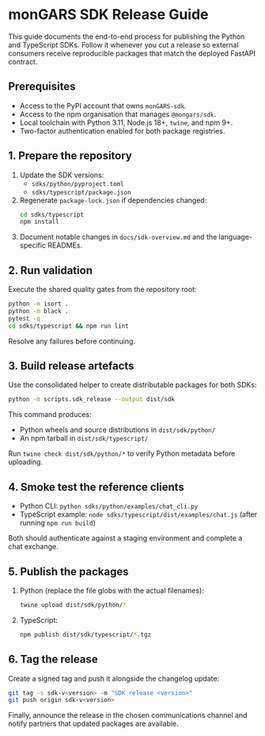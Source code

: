 # monGARS SDK Release Guide

This guide documents the end-to-end process for publishing the Python and
TypeScript SDKs. Follow it whenever you cut a release so external consumers
receive reproducible packages that match the deployed FastAPI contract.

## Prerequisites
- Access to the PyPI account that owns `monGARS-sdk`.
- Access to the npm organisation that manages `@mongars/sdk`.
- Local toolchain with Python 3.11, Node.js 18+, `twine`, and npm 9+.
- Two-factor authentication enabled for both package registries.

## 1. Prepare the repository
1. Update the SDK versions:
   - `sdks/python/pyproject.toml`
   - `sdks/typescript/package.json`
2. Regenerate `package-lock.json` if dependencies changed:
   ```bash
   cd sdks/typescript
   npm install
   ```
3. Document notable changes in `docs/sdk-overview.md` and the language-specific
   READMEs.

## 2. Run validation
Execute the shared quality gates from the repository root:

```bash
python -m isort .
python -m black .
pytest -q
cd sdks/typescript && npm run lint
```

Resolve any failures before continuing.

## 3. Build release artefacts
Use the consolidated helper to create distributable packages for both SDKs:

```bash
python -m scripts.sdk_release --output dist/sdk
```

This command produces:
- Python wheels and source distributions in `dist/sdk/python/`
- An npm tarball in `dist/sdk/typescript/`

Run `twine check dist/sdk/python/*` to verify Python metadata before uploading.

## 4. Smoke test the reference clients
- Python CLI: `python sdks/python/examples/chat_cli.py`
- TypeScript example: `node sdks/typescript/dist/examples/chat.js` (after running `npm run build`)

Both should authenticate against a staging environment and complete a chat
exchange.

## 5. Publish the packages
1. Python (replace the file globs with the actual filenames):
   ```bash
   twine upload dist/sdk/python/*
   ```
2. TypeScript:
   ```bash
   npm publish dist/sdk/typescript/*.tgz
   ```

## 6. Tag the release
Create a signed tag and push it alongside the changelog update:

```bash
git tag -s sdk-v<version> -m "SDK release <version>"
git push origin sdk-v<version>
```

Finally, announce the release in the chosen communications channel and notify
partners that updated packages are available.

